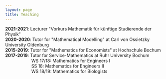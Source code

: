 ```yaml
---
layout: page
title: Teaching
---
```


**2021-2021**: Lecturer "Vorkurs Mathematik für künftige Studierende der Physik"<br>
**2020-2020**: Tutor for "Mathematical Modelling" at Carl von Ossietzky University Oldenburg<br>
**2015-2019**: Tutor for "Mathematics for Economists" at Hochschule Bochum<br>
**2017-2019**: Tutor for Service-Mathematics at Ruhr University Bochum<br>
&emsp;&emsp;&emsp;&emsp;&emsp;&emsp;WS 17/18: Mathematics for Engineers I<br>
&emsp;&emsp;&emsp;&emsp;&emsp;&emsp;SS 18:    Mathematics for Engineers II<br>
&emsp;&emsp;&emsp;&emsp;&emsp;&emsp;WS 18/19: Mathematics for Biologists<br>


